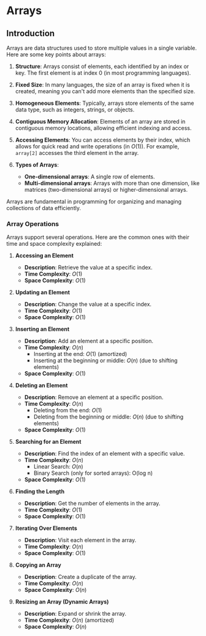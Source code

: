 # Arrays
## Introduction
Arrays are data structures used to store multiple values in a single variable. Here are some key points about arrays:

1. **Structure**: Arrays consist of elements, each identified by an index or key. The first element is at index 0 (in most programming languages).

2. **Fixed Size**: In many languages, the size of an array is fixed when it is created, meaning you can't add more elements than the specified size.

3. **Homogeneous Elements**: Typically, arrays store elements of the same data type, such as integers, strings, or objects.

4. **Contiguous Memory Allocation**: Elements of an array are stored in contiguous memory locations, allowing efficient indexing and access.

5. **Accessing Elements**: You can access elements by their index, which allows for quick read and write operations (in $O(1)$). For example, `array[2]` accesses the third element in the array.

6. **Types of Arrays**:
   - **One-dimensional arrays**: A single row of elements.
   - **Multi-dimensional arrays**: Arrays with more than one dimension, like matrices (two-dimensional arrays) or higher-dimensional arrays.

Arrays are fundamental in programming for organizing and managing collections of data efficiently.

### Array Operations

Arrays support several operations. Here are the common ones with their time and space complexity explained:

1. **Accessing an Element**
   - **Description**: Retrieve the value at a specific index.
   - **Time Complexity**: $O(1)$
   - **Space Complexity**: $O(1)$

2. **Updating an Element**
   - **Description**: Change the value at a specific index.
   - **Time Complexity**: $O(1)$
   - **Space Complexity**: $O(1)$

3. **Inserting an Element**
   - **Description**: Add an element at a specific position.
   - **Time Complexity**: $O(n)$
     - Inserting at the end: $O(1)$ (amortized)
     - Inserting at the beginning or middle: $O(n)$ (due to shifting elements)
   - **Space Complexity**: $O(1)$

4. **Deleting an Element**
   - **Description**: Remove an element at a specific position.
   - **Time Complexity**: $O(n)$
     - Deleting from the end: $O(1)$
     - Deleting from the beginning or middle: $O(n)$ (due to shifting elements)
   - **Space Complexity**: $O(1)$

5. **Searching for an Element**
   - **Description**: Find the index of an element with a specific value.
   - **Time Complexity**: $O(n)$
     - Linear Search: $O(n)$
     - Binary Search (only for sorted arrays): O(log n)
   - **Space Complexity**: $O(1)$

6. **Finding the Length**
   - **Description**: Get the number of elements in the array.
   - **Time Complexity**: $O(1)$
   - **Space Complexity**: $O(1)$

7. **Iterating Over Elements**
   - **Description**: Visit each element in the array.
   - **Time Complexity**: $O(n)$
   - **Space Complexity**: $O(1)$

8. **Copying an Array**
   - **Description**: Create a duplicate of the array.
   - **Time Complexity**: $O(n)$
   - **Space Complexity**: $O(n)$

9. **Resizing an Array (Dynamic Arrays)**
   - **Description**: Expand or shrink the array.
   - **Time Complexity**: $O(n)$ (amortized)
   - **Space Complexity**: $O(n)$